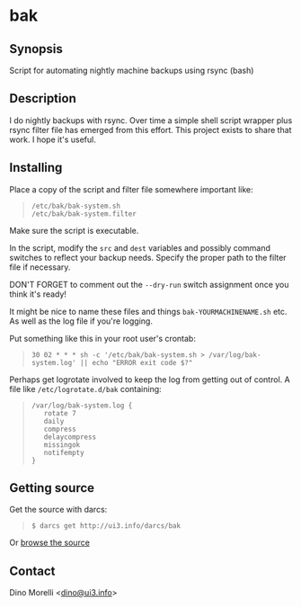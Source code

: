 # bak


## Synopsis

Script for automating nightly machine backups using rsync (bash)


## Description

I do nightly backups with rsync. Over time a simple shell script wrapper plus rsync filter file has emerged from this effort. This project exists to share that work. I hope it's useful.


## Installing

Place a copy of the script and filter file somewhere important like:

>     /etc/bak/bak-system.sh
>     /etc/bak/bak-system.filter

Make sure the script is executable.

In the script, modify the `src` and `dest` variables and possibly command switches to reflect your backup needs. Specify the proper path to the filter file if necessary.

DON'T FORGET to comment out the `--dry-run` switch assignment once you think it's ready!

It might be nice to name these files and things `bak-YOURMACHINENAME.sh` etc. As well as the log file if you're logging.

Put something like this in your root user's crontab:

>     30 02 * * * sh -c '/etc/bak/bak-system.sh > /var/log/bak-system.log' || echo "ERROR exit code $?"

Perhaps get logrotate involved to keep the log from getting out of control. A file like `/etc/logrotate.d/bak` containing:

>     /var/log/bak-system.log {
>        rotate 7
>        daily
>        compress
>        delaycompress
>        missingok
>        notifempty
>     }


## Getting source

Get the source with darcs:

>     $ darcs get http://ui3.info/darcs/bak

Or [browse the source](http://ui3.info/darcs/bak)


## Contact

Dino Morelli <[dino@ui3.info](mailto:dino@ui3.info)>
